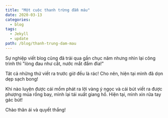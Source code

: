 ```yaml
---
title: "Một cuộc thanh trừng đẫm máu"
date: 2020-03-13
categories:
  - blog
tags:
  - Jekyll
  - update
path: /blog/thanh-trung-dam-mau
---
```


Sự nghiệp viết blog cũng đã trải qua gần chục năm nhưng nhìn lại công trình thì "lòng đau như cắt, nước mắt đầm đìa!"

Tât cả những thứ viết ra trước giờ đều là rác! Cho nên, hiện tại mình đã dọn dẹp sạch bong!

Khi nào luyện được cái mồm phát ra lời vàng ý ngọc và cái bút viết ra được phượng múa rồng bay, mình lại tái xuất giang hồ.
Hiện tại, mình xin rửa tay gác bút!

Chào thân ái và quyết thắng!
